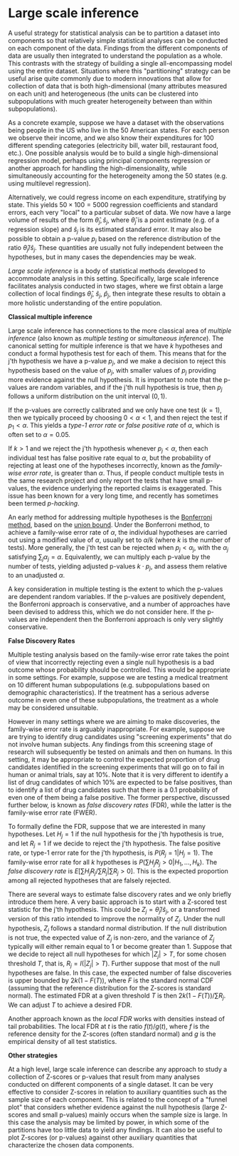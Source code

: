 # Large scale inference

A useful strategy for statistical analysis can be to partition a dataset
into components so that relatively simple statistical analyses can be conducted on
each component of the data.  Findings from the different components of data
are usually then integrated to understand the population as a whole.  This
contrasts with the strategy of building a single all-encompassing model using the entire dataset.
Situations where this "partitioning" strategy can be useful arise quite commonly due to
modern innovations that allow for collection
of data that is both high-dimensional (many attributes measured on each unit)
and heterogeneous (the units can be clustered into subpopulations with much
greater heterogeneity between than within subpopulations).

As a concrete example, suppose we have a dataset with the observations being people in the US who live in the
50 American states.  For each person we observe their income, and we also know their
expenditures for 100 different spending categories (electricity bill, water bill, restaurant food,
etc.).  One possible analysis would be to build a single high-dimensional regression model, perhaps
using principal components regression or another approach for handling the high-dimensionality,
while simultaneously accounting for the heterogeneity among the 50 states (e.g. using multilevel
regression).

Alternatively, we could regress income on each expenditure, stratifying by state.  This yields $50\times 100 = 5000$
regression coefficients and standard errors, each very "local" to a particular subset of data.
We now have a large volume of results of the form $\hat{\theta}_j, \hat{s}_j$, where $\hat{\theta}_j$
is a point estimate (e.g. of a regression slope) and $\hat{s}_j$ is its estimated standard error.  It may also be possible to obtain
a p-value $p_j$ based on the reference distribution of the ratio $\hat{\theta}_j/\hat{s}_j$.  These quantities are usually not
fully independent between the hypotheses, but in many cases the dependencies may be weak.

*Large scale inference* is a body of statistical methods developed to accommodate analysis in this setting.
Specifically, large scale inference facilitates analysis conducted in two stages, where we first obtain a large
collection of local findings $\hat{\theta}_j$, $\hat{s}_j$, $\hat{p}_j$, then integrate these results
to obtain a more holistic understanding of the entire population.

__Classical multiple inference__

Large scale inference has connections to the more classical area of *multiple inference* (also known as
*multiple testing* or *simultaneous inference*).  The
canonical setting for multiple inference is that we have $k$ hypotheses and conduct a formal hypothesis
test for each of them.  This means that for the j'th hypothesis we have a p-value $p_j$, and we make a decision to
reject this hypothesis based on the value of $p_j$, with smaller values of $p_j$ providing more evidence
against the null hypothesis.  It is important to note that the p-values are random variables, and
if the j'th null hypothesis is true, then $p_j$ follows a uniform distribution on the unit interval $(0, 1)$.

If the p-values are correctly calibrated and we only have one test ($k=1$),
then we typically proceed by choosing $0 < \alpha < 1$, and then reject the test if $p_1 < \alpha$.  This yields a *type-1 error rate* or
*false positive rate* of $\alpha$, which is often set to $\alpha=0.05$.

If $k > 1$ and we reject the j'th hypothesis
whenever $p_j < \alpha$, then each individual test has false positive rate equal to $\alpha$, but the probability
of rejecting at least one of the hypotheses incorrectly, known as the *family-wise error rate*, is greater than $\alpha$.
Thus, if people conduct multiple tests in the same research project and only report the tests that have small
p-values, the evidence underlying the reported claims is exaggerated.  This issue has been known for a very long
time, and recently has sometimes been termed *p-hacking*.

An early method for addressing multiple hypotheses is the
[Bonferroni method](https://en.wikipedia.org/wiki/Bonferroni_correction), based on the
[union bound](https://en.wikipedia.org/wiki/Boole%27s_inequality).
Under the Bonferroni method, to achieve a family-wise error rate of $\alpha$, the individual hypotheses
are carried out using a modified value of $\alpha$, usually set to $\alpha/k$ (where $k$ is the number
of tests).  More generally, the j'th test can be rejected when $p_j < \alpha_j$, with the $\alpha_j$
satisfying $\sum_j \alpha_j = \alpha$.  Equivalently, we can multiply each p-value by the number of
tests, yielding adjusted p-values $k\cdot p_j$, and assess them relative to an unadjusted $\alpha$.

A key consideration in multiple testing is the extent to which the p-values
are dependent random variables.  If the p-values are positively dependent, the Bonferroni approach is conservative,
and a number of approaches have been devised to address this, which we do not consider here. If the p-values
are independent then the Bonferroni approach is only very slightly conservative.

__False Discovery Rates__

Multiple testing analysis based on the family-wise error rate takes the point of view that incorrectly
rejecting even a single null hypothesis is a bad outcome whose probability should be controlled.  This
would be appropriate in some settings.  For example, suppose we are testing a medical treatment on
10 different human subpopulations (e.g. subpopulations based on demographic characteristics).  If the treatment has a serious
adverse outcome in even one of these subpopulations, the treatment
as a whole may be considered unsuitable.

However in many settings where we are aiming to make discoveries,
the family-wise error rate is arguably inappropriate.  For example, suppose we are trying to identify
drug candidates using "screening experiments" that do not involve human subjects.  Any findings from this screening stage
of research will subsequently be tested on animals and then on humans.  In this setting, it may be
appropriate to control the expected proportion of drug candidates identified in the screening experiments that will
go on to fail in human or animal trials, say at 10%.  Note that it is very different to identify a list of drug candidates
of which 10% are expected to be false positives, than to identify a list of drug candidates such that there is a
0.1 probability of even one of them being a false positive.  The former perspective, discussed
further below, is known as _false discovery rates_ (FDR), while the latter is the family-wise error rate (FWER).

To formally define the FDR, suppose that we are interested in many hypotheses.  Let $H_j=1$ if the null hypothesis for the
j'th hypothesis is true, and let $R_j=1$ if we decide to reject the j'th hypothesis.  The
false positive rate, or type-1 error rate for the j'th hypothesis, is $P(R_j=1 | H_j=1)$.
The family-wise error rate for all $k$ hypotheses is $P(\sum H_jR_j > 0 | H_1, \ldots, H_k)$.  The
*false discovery rate* is $E [\sum H_jR_j / \sum R_j | \sum R_j > 0]$.  This is the expected proportion
among all rejected hypotheses that are falsely rejected.

There are several ways to estimate false discovery rates and we only briefly introduce them here.  A very basic
approach is to start with a Z-scored test statistic for the j'th
hypothesis.  This could be $Z_j = \hat{\theta}_j / \hat{s}_j$, or a transformed version of this ratio intended to improve the normality
of $Z_j$.  Under the null hypothesis, $Z_j$ follows a standard normal distribution.  If the null distribution is not true,
the expected value of $Z_j$ is non-zero, and the variance of $Z_j$ typically will either remain equal to 1 or become greater than 1.  Suppose that we decide
to reject all null hypotheses for which $|Z_j| > T$, for some chosen threshold $T$, that is, $R_j = I(|Z_j| > T)$.  Further
suppose that most of the null hypotheses are false.  In this case, the expected number of false discoveries is upper bounded by
$2k(1 - F(T))$, where $F$ is the standard normal CDF (assuming that the reference distribution for the Z-scores is
standard normal).  The estimated FDR at a given threshold $T$ is then $2k(1 - F(T)) / \sum R_j$.  We can adjust $T$ to achieve
a desired FDR.

Another approach known as the *local FDR* works with densities instead of tail probabilities.  The local FDR at
$t$ is the ratio $f(t)/g(t)$, where $f$ is the reference density for the Z-scores (often standard normal) and
$g$ is the empirical density of all test statistics.

__Other strategies__

At a high level, large scale inference can describe any approach to study a collection of Z-scores or p-values that result
from many analyses conducted on different components of a single dataset.  It can be very effective to consider Z-scores in relation to auxiliary
quantities such as the sample size of each component.  This is related to the concept of a "funnel plot" that considers
whether evidence against the null hypothesis (large Z-scores and small p-values) mainly occurs when the sample size is large.
In this case the analysis may be limited by power, in which some of the partitions have too little data to yield any findings.
It can also be useful to plot Z-scores (or p-values) against other auxiliary quantities that characterize the chosen data
components.
